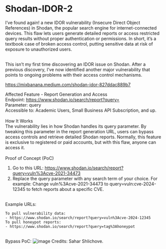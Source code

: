# Shodan-IDOR-2

I’ve found again! a new IDOR vulnerability (Insecure Direct Object References) in Shodan, the popular search engine for internet-connected devices. This flaw lets users generate detailed reports or access restricted query results without proper authentication or permissions. In short, it’s a textbook case of broken access control, putting sensitive data at risk of exposure to unauthorized users.

<br>
This isn’t my first time discovering an IDOR issue on Shodan. After a previous discovery, I’ve now identified another major vulnerability that points to ongoing problems with their access control mechanisms.

https://mixbanana.medium.com/shodan-idor-827ddac889b7

Affected Feature - Report Generation and Access<br>
Endpoint: https://www.shodan.io/search/report?query=<br>
Parameter: query<br>
Accessible to: Academic Users, Small Business API Subscription, and up.
<br><br>
How It Works<br>
The vulnerability lies in how Shodan handles its query parameter. By tweaking this parameter in the report generation URL, users can bypass access controls and retrieve detailed Shodan reports. Normally, this feature is exclusive to registered or paid accounts, but with this flaw, anyone can access it.
<br><br>
Proof of Concept (PoC)
<br>
1) Go to this URL:
https://www.shodan.io/search/report?query=vuln%3Acve-2021-34473<br>
2) Replace the query parameter with any search term of your choice. For example:
Change vuln%3Acve-2021-34473 to query=vuln:cve-2024-12345 to fetch reports about a specific CVE.
<br>
Example URLs:

```
To pull vulnerability data:
- https://www.shodan.io/search/report?query=vuln%3Acve-2024-12345
To pull honeypot reports:
- https://www.shodan.io/search/report?query=tag%3Ahoneypot
```

<br>Bypass PoC:
![image](https://github.com/user-attachments/assets/9dc3759a-2d97-4838-bbd9-f87451bc3e37)
Credits: Sahar Shlichove.<br>
